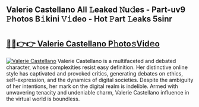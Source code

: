 ## Valerie Castellano All 𝙻eaked 𝙽u𝚍es - Part-uv9 𝙿hotos B𝚒kini 𝚅𝚒deo - Hot 𝙿art 𝙻eaks 5sinr

# <h2><a href="http://ld0ad7h.urlbe.top/?page=Valerie+Castellano">🔗🔗👉👉 Valerie Castellano P𝚑oto𝚜Vid𝚎o</a></h2>

[![Valerie Castellano](https://i.imgur.com/eBuTRDB.gif)](http://ld0ad7h.urlbe.top/?page=Valerie+Castellano)
Valerie Castellano is a multifaceted and debated character, whose complexities resist easy definition. Her distinctive online style has captivated and provoked critics, generating debates on ethics, self-expression, and the dynamics of digital societies. Despite the ambiguity of her intentions, her mark on the digital realm is indelible. Armed with unwavering tenacity and undeniable charm, Valerie Castellano influence in the virtual world is boundless.
